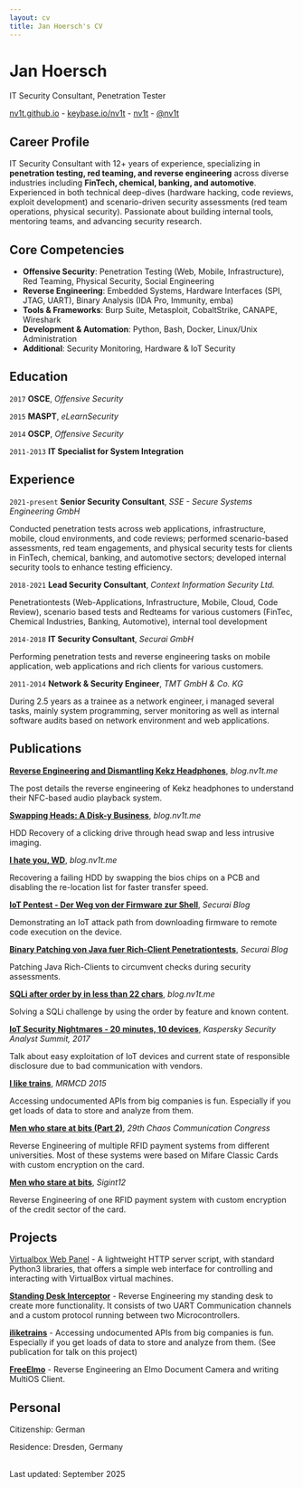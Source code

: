 ```yaml
---
layout: cv
title: Jan Hoersch's CV
---
```

# Jan Hoersch
IT Security Consultant, Penetration Tester

<div id="webaddress">
  <a href="https://nv1t.github.io"><i class="fas fa-home"></i> nv1t.github.io</a> -
  <a href="https://keybase.io/nv1t"><i class="fas fa-users"></i> keybase.io/nv1t</a> -
  <a href="https://github.com/nv1t"><i class="fab fa-github"></i> nv1t</a> -
  <a href="https://twitter.com/nv1t"><i class="fab fa-twitter"></i> @nv1t</a>
</div>

## Career Profile

IT Security Consultant with 12+ years of experience, specializing in **penetration testing, red teaming, and reverse engineering** across diverse industries including **FinTech, chemical, banking, and automotive**. Experienced in both technical deep-dives (hardware hacking, code reviews, exploit development) and scenario-driven security assessments (red team operations, physical security). Passionate about building internal tools, mentoring teams, and advancing security research.

## Core Competencies
- **Offensive Security**: Penetration Testing (Web, Mobile, Infrastructure), Red Teaming, Physical Security, Social Engineering
- **Reverse Engineering**: Embedded Systems, Hardware Interfaces (SPI, JTAG, UART), Binary Analysis (IDA Pro, Immunity, emba)
- **Tools & Frameworks**: Burp Suite, Metasploit, CobaltStrike, CANAPE, Wireshark
- **Development & Automation**: Python, Bash, Docker, Linux/Unix Administration
- **Additional**: Security Monitoring, Hardware & IoT Security

## Education

`2017`
**OSCE**, *Offensive Security*

`2015`
**MASPT**, *eLearnSecurity*

`2014`
**OSCP**, *Offensive Security*

`2011-2013`
**IT Specialist for System Integration**

## Experience

`2021-present`
**Senior Security Consultant**, *SSE - Secure Systems Engineering GmbH*

Conducted penetration tests across web applications, infrastructure, mobile, cloud environments, and code reviews; performed scenario-based assessments, red team engagements, and physical security tests for clients in FinTech, chemical, banking, and automotive sectors; developed internal security tools to enhance testing efficiency.

`2018-2021`
**Lead Security Consultant**, *Context Information Security Ltd.*

Penetrationtests (Web-Applications, Infrastructure, Mobile, Cloud, Code Review), scenario based tests and Redteams for various customers (FinTec, Chemical Industries, Banking, Automotive), internal tool development


`2014-2018`
**IT Security Consultant**, *Securai GmbH*

Performing penetration tests and reverse engineering tasks on mobile application, web applications and rich clients for various customers.


`2011-2014`
**Network & Security Engineer**, *TMT GmbH & Co. KG*

During 2.5 years as a trainee as a network engineer, i managed several tasks, mainly system programming, server monitoring as well as internal software audits based on network environment and web applications.


## Publications

<a href="https://nv1t.github.io/blog/kekz-headphones/"><i class="fas fa-book"></i> **Reverse Engineering and Dismantling Kekz Headphones**</a>, *blog.nv1t.me*

The post details the reverse engineering of Kekz headphones to understand their NFC-based audio playback system.

<a href="https://nv1t.github.io/blog/swapping-heads-a-disk-y-business/"><i class="fas fa-book"></i> **Swapping Heads: A Disk-y Business**</a>, *blog.nv1t.me*

HDD Recovery of a clicking drive through head swap and less intrusive imaging.

<a href="https://nv1t.github.io/blog/i-hate-you-wd"><i class="fas fa-book"></i> **I hate you, WD**</a>, *blog.nv1t.me*

Recovering a failing HDD by swapping the bios chips on a PCB and disabling the re-location list for faster transfer speed.

<a href="https://www.securai.de/veroeffentlichungen/blog/iot-pentest-der-weg-von-der-firmware-zur-shell/"><i class="fas fa-book"></i> **IoT Pentest - Der Weg von der Firmware zur Shell**</a>, *Securai Blog*

Demonstrating an IoT attack path from downloading firmware to remote code execution on the device.

<a href="https://www.securai.de/veroeffentlichungen/blog/binary-patching-java/"><i class="fas fa-book"></i> **Binary Patching von Java fuer Rich-Client Penetrationtests**</a>, *Securai Blog*

Patching Java Rich-Clients to circumvent checks during security assessments.

<a href="https://nv1t.github.io/blog/sql-injection-after-order-by"><i class="fas fa-book"></i> **SQLi after order by in less than 22 chars**</a>, *blog.nv1t.me*

Solving a SQLi challenge by using the order by feature and known content.

<a href="https://www.youtube.com/watch?v=Fy0Wcp_hNFg"><i class="fab fa-youtube"></i> **IoT Security Nightmares - 20 minutes, 10 devices**</a>, *Kaspersky Security Analyst Summit, 2017*

Talk about easy exploitation of IoT devices and current state of responsible disclosure due to bad communication with vendors.

<a href="https://media.ccc.de/v/MRMCD15-6986-i_like_trains"><i class="fab fa-youtube"></i> **I like trains**</a>, *MRMCD 2015*

Accessing undocumented APIs from big companies is fun. Especially if you get loads of data to store and analyze from them.

<a href="https://media.ccc.de/v/29c3-5285-de-en-men_who_stare_at_bits_h264"><i class="fab fa-youtube"></i> **Men who stare at bits (Part 2)**</a>, *29th Chaos Communication Congress*

Reverse Engineering of multiple RFID payment systems from different universities. Most of these systems were based on Mifare Classic Cards with custom encryption on the card.

<a href="https://media.ccc.de/v/saal_mp7_og_-_2012-05-19_21_15_-_men_who_stare_at_bits_-_nuit_-_murx_-_64"><i class="fab fa-youtube"></i> **Men who stare at bits**</a>, *Sigint12*

Reverse Engineering of one RFID payment system with custom encryption of the credit sector of the card.


## Projects

<a href="https://github.com/nv1t/virtualbox-web-panel"><i class="fab fa-github"></i>Virtualbox Web Panel</a> - A lightweight HTTP server script, with standard Python3 libraries, that offers a simple web interface for controlling and interacting with VirtualBox virtual machines.

<a href="https://github.com/nv1t/standing-desk-interceptor"><i class="fab fa-github"></i> **Standing Desk Interceptor**</a> - Reverse Engineering my standing desk to create more functionality. It consists of two UART Communication channels and a custom protocol running between two Microcontrollers.

<a href="https://github.com/makujaho/trainspotter"><i class="fab fa-github"></i> **iliketrains**</a> - Accessing undocumented APIs from big companies is fun. Especially if you get loads of data to store and analyze from them. (See publication for talk on this project)

<a href="https://nv1t.github.io/blog/freeing-elmo"><i class="fab fa-github"></i> **FreeElmo**</a> - Reverse Engineering an Elmo Document Camera and writing MultiOS Client.


## Personal
Citizenship: German

Residence: Dresden, Germany

<br/>Last updated: September 2025


